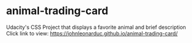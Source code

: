 # animal-trading-card
Udacity's CSS Project that displays a favorite animal and brief description
Click link to view: https://johnleonarduc.github.io/animal-trading-card/
